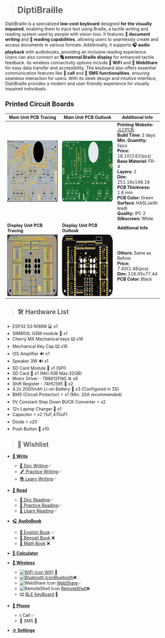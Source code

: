 ># DiptiBraille
DiptiBraille is a specialized **low-cost keyboard** designed **for the visually impaired**, enabling them to input text using Braille, a tactile writing and reading system used by people with vision loss. It features **📝 document writing** and **📖 reading capabilities**, allowing users to seamlessly create and access documents in various formats. Additionally, it supports **🎧 audio playback** with audiobooks, providing an inclusive reading experience. Users can also connect an **🔠 external Braille display** for enhanced tactile feedback. Its wireless connectivity options include **📡 WiFi** and **📶 WebShare** for easy data transfer and accessibility. The keyboard also offers essential communication features like **📱 call** and **💬 SMS functionalities**, ensuring seamless interaction for users. With its sleek design and intuitive interface, DiptiBraille provides a modern and user-friendly experience for visually impaired individuals.

## Printed Circuit Boards

| Main Unit PCB Tracing | Main Unit PCB Outlook | Additional Info |
|-------------------------|---------------------------|---------------------------------------------------------|
| <img src="image/mainpcb.PNG" width="400" height="200"> | <img src="image/mainunit.PNG" width="400" height="200"> |  **Printing Website:** [JLCPCB](https://jlcpcb.com/) <br>**Build Time:** 2 days<br>**Min. Quantity:** 5pcs<br>**Price:** $18.10 ($3.62/pcs)<br>**Base Material:** FR-4<br>**Layers:** 2<br> **Dim:** 251.16x148.16<br> **PCB Thickness:** 1.6 mm<br> **PCB Color:** Green<br>**Surface:** HASL(with lead)<br>**Quality:** IPC 2<br>**Silkscreen:** White |
| **Display Unit PCB Tracing** | **Display Unit PCB Outlook**  | **Additional Info** |
| <img src="image/displaypcb.PNG" width="400" height="200"> | <img src="image/displayunit.PNG" width="400" height="200"> | **Others:** Same as Before<br>**Price:** $7.40 ($1.48/pcs)<br> **Dim:** 116.05x77.44<br> **PCB Color:** Black |

> ## 🛠️ Hardware List
- ESP32 S3 N16R8 💻 x1
- SIM800L GSM module 📶 x1
- Cherry MX Mechanical keys ⌨️ x16
- Mechanical Key Cap ⌨️ x16
- I2S Amplifier 🔊 x1
- Speaker 3W 🔊 x1
- SD Card Module 📇 x1 (SPI)
- SD Card 📇 x1 (Min:1GB Max:32GB)
- Motor Driver - TB6612FNG ⚙️ x6
- Shift Register - 74HC595 🔄 x2
- 4.2v 2000mAh Li-on Battery 🔋 x3 (Configured in 3S)
- BMS (Circuit Protector) ⚡ x1 (Min. 20A recommended)
- 5V Constant Step Down BUCK Converter ⚡ x2
- 12v Laptop Charger 🔌 x1
- Capacitor ⚡ x2 (1uF,470uF)
- Diode ⚡ x20
- Push Button 🔘 x10
  
>## 🔮 Wishlist
- [📝 **Write**](#-write)
  - [📄 Doc Writing](#-doc-writing)✅
  - [🖋️ Practice Writing](#-practice-writing)✅
  - [📚 Learn Writing](#-learn-writing)✅
  
- [📖 **Read**](#-read)
  - [📜 Doc Reading](#-doc-reading)✅
  - [📖 Practice Reading](#-practice-reading)✅
  - [📘 Learn Reading](#-learn-reading)✅
  
- [🎧 **AudioBook**](#-audiobook)
  - [📕 English Book](#-english-book) ✅
  - [📙 Bengali Book](#-bengali-book) ❌
  - [📗 Math Book](#-math-book) ❌

- [🧮 **Calculator**](#-calculator)

- [📡 **Wireless**](#-wireless)
  - [<img src="https://camo.githubusercontent.com/e80580d13d9769082fdd40894d586e4c8611da7998068ef2294ba35dd5975b15/68747470733a2f2f662e636c6f75642e6769746875622e636f6d2f6173736574732f313036373930372f313733313732342f37353661333561322d363330662d313165332d383732632d3936323166666364623830322e706e67" alt="WiFi Icon" width="24" height="24"> WiFi](#-wifi) 🔄
  - [<img src="https://static-00.iconduck.com/assets.00/bluetooth-icon-1365x2048-1dbwtuc9.png" alt="Bluetooth Icon" width="16" height="17">Bluetooth](#-bluetooth)❌
  - <img src="https://dbservices.com/assets/article/2019/10/filemaker-cloud-1.png" alt="WebShare Icon" width="24" height="24"> [WebShare](#-webshare)✅ 
  - <img src="https://www.unifiedremote.com/remotes/raw/unifiedremote_remotes_master/main_command/icon_hires.png" alt="RemoteShell Icon" width="20" height="20"> [RemoteShell](#-remoteshell)❌
  - ⌨️ [BLE KeyBoard](#-ble-keyboard) 🔄

- [📱 **Phone**](#-phone)
  - 📞 Call ✅
  - 💬 SMS 🔄

- [⚙️ **Settings**](#-settings)
